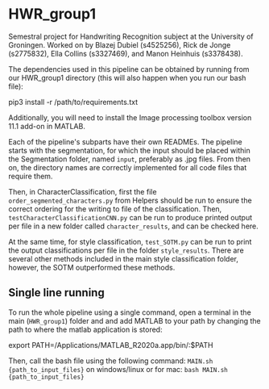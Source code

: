 # HWR_group1
Semestral project for Handwriting Recognition subject at the University of Groningen.
Worked on by Blazej Dubiel (s4525256), Rick de Jonge (s2775832), Ella Collins (s3327469), and Manon Heinhuis (s3378438).

The dependencies used in this pipeline can be obtained by running from our HWR_group1 directory (this will also happen when you run our bash file):

pip3 install -r /path/to/requirements.txt

Additionally, you will need to install the Image processing toolbox version 11.1 add-on in MATLAB. 

Each of the pipeline's subparts have their own READMEs. The pipeline starts with the segmentation, for which the input should be placed within the Segmentation folder, named `input`, preferably as .jpg files. From then on, the directory names are correctly implemented for all code files that require them.

Then, in CharacterClassification, first the file `order_segmented_characters.py` from Helpers should be run to ensure the correct ordering for the writing to file of the classification. Then, `testCharacterClassificationCNN.py` can be run to produce printed output per file in a new folder called `character_results`,  and can be checked here. 

At the same time, for style classification, `test_SOTM.py` can be run to print the output classifications per file in the folder `style_results`. There are several other methods included in the main style classification folder, however, the SOTM outperformed these methods. 

## Single line running
To run the whole pipeline using a single command, open a terminal in the main (`HWR_group1`) folder and and add MATLAB to your path by changing the path to where the matlab application is stored:

export PATH=/Applications/MATLAB_R2020a.app/bin/:$PATH


Then,  call the bash file using the following command: `MAIN.sh {path_to_input_files}` on windows/linux
or for mac: `bash MAIN.sh {path_to_input_files}`
